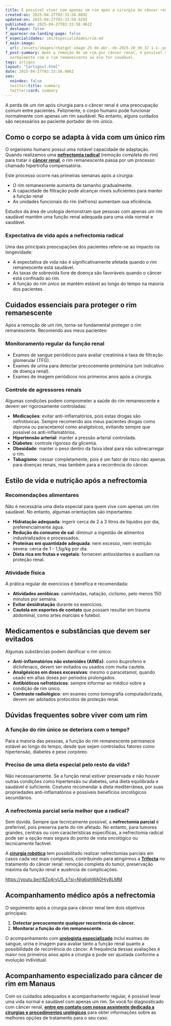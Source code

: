 ```yaml
---
title: É possível viver com apenas um rim após a cirurgia do câncer renal? saiba mais
created-on: 2025-04-27T03:33:58.889Z
updated-on: 2025-04-27T03:33:58.929Z
published-on: 2025-04-27T03:33:58.962Z
f_destaque: false
f_aparecer-na-landing-page: false
f_especialidades: cms/especialidades/rim.md
f_main-image:
  url: /assets/images/chatgpt-image-25-de-abr.-de-2025-20_36_37-1-1-.png
f_post-summary: Após a remoção de um rim por câncer renal, é possível viver
  normalmente com o rim remanescente se ele for saudável.
tags: artigos
layout: "[artigos].html"
date: 2025-04-27T03:33:58.986Z
seo:
  noindex: false
  twitter:title: summary
  twitter:card: summary
---
```

A perda de um rim após cirurgia para o câncer renal é uma preocupação comum entre pacientes. Felizmente, o corpo humano pode funcionar normalmente com apenas um rim saudável. No entanto, alguns cuidados são necessários ao paciente portador de rim único.

## **Como o corpo se adapta à vida com um único rim**

O organismo humano possui uma notável capacidade de adaptação. Quando realizamos uma [](https://uroconsult.com.br/artigos/nefrectomia-parcial-ou-total-qual-a-melhor-op%C3%A7%C3%A3o-para-o-seu-caso/) **[nefrectomia radical](https://uroconsult.com.br/artigos/nefrectomia-parcial-ou-total-qual-a-melhor-opção-para-o-seu-caso/)** (remoção completa do rim) para tratar o **[câncer renal](https://uroconsult.com.br/artigos/c%C3%A2ncer-de-rim-da-crescente-incid%C3%AAncia-%C3%A0-nefrectomia-parcial/)**, o rim remanescente passa por um processo chamado hipertrofia compensatória.

Este processo ocorre nas primeiras semanas após a cirurgia:

* O rim remanescente aumenta de tamanho gradualmente.
* A capacidade de filtração pode alcançar níveis suficientes para manter a função renal
* As unidades funcionais do rim (néfrons) aumentam sua eficiência.

Estudos da área de urologia demonstram que pessoas com apenas um rim saudável mantêm uma função renal adequada para uma vida normal e saudável.

### **Expectativa de vida após a nefrectomia radical**

Uma das principais preocupações dos pacientes refere-se ao impacto na longevidade:

* A expectativa de vida não é significativamente afetada quando o rim remanescente está saudável.
* As taxas de sobrevida livre de doença são favoráveis quando o câncer está confinado ao rim.
* A função do rim único se mantém estável ao longo do tempo na maioria dos pacientes.

## **Cuidados essenciais para proteger o rim remanescente**

Após a remoção de um rim, torna-se fundamental proteger o rim remanescente. Recomendo aos meus pacientes:

### **Monitoramento regular da função renal**

* Exames de sangue periódicos para avaliar creatinina e taxa de filtração glomerular (TFG).
* Exames de urina para detectar precocemente proteinúria (um indicativo de doença renal).
* Exames de imagem periódicos nos primeiros anos após a cirurgia.

### **Controle de agressores renais**

Algumas condições podem comprometer a saúde do rim remanescente e devem ser rigorosamente controladas:

* **Medicações**: evitar anti-inflamatórios, pois estas drogas são nefrotóxicas. Sempre recomendo aos meus pacientes drogas como dipirona ou paracetamol como analgésicos, evitando sempre que possível os anti-inflamatórios.
* **Hipertensão arterial**: manter a pressão arterial controlada.
* **Diabetes**: controle rigoroso da glicemia.
* **Obesidade**: manter o peso dentro da faixa ideal para não sobrecarregar o rim.
* **Tabagismo**: cessar completamente, pois é um fator de risco não apenas para doenças renais, mas também para a recorrência do câncer.

## **Estilo de vida e nutrição após a nefrectomia**

### **Recomendações alimentares**

Não é necessária uma dieta especial para quem vive com apenas um rim saudável. No entanto, algumas orientações são importantes:

* **Hidratação adequada**: ingerir cerca de 2 a 3 litros de líquidos por dia, preferencialmente água.
* **Redução do consumo de sal**: diminuir a ingestão de alimentos industrializados e processados.
* **Proteínas em quantidade adequada**: nem excesso, nem restrição severa: cerca de 1 - 1,5g/kg por dia.
* **Dieta rica em frutas e vegetais**: fornecem antioxidantes e auxiliam na proteção renal.

### **Atividade física**

A prática regular de exercícios é benéfica e recomendada:

* **Atividades aeróbicas**: caminhadas, natação, ciclismo, pelo menos 150 minutos por semana.
* **Evitar desidratação** durante os exercícios.
* **Cautela em esportes de contato** que possam resultar em trauma abdominal, como artes marciais e futebol.

## **Medicamentos e substâncias que devem ser evitados**

Algumas substâncias podem danificar o rim único:

* **Anti-inflamatórios não esteroides (AINEs)**: como ibuprofeno e diclofenaco, devem ser evitados ou usados com muita cautela.
* **Analgésicos em doses excessivas**: mesmo o paracetamol, quando usado em altas doses por períodos prolongados.
* **Antibióticos nefrotóxicos**: sempre informar ao médico sobre a condição de rim único.
* **Contraste radiológico**: em exames como tomografia computadorizada, devem ser adotados protocolos de proteção renal.

## **Dúvidas frequentes sobre viver com um rim**

### **A função do rim único se deteriora com o tempo?**

Para a maioria das pessoas, a função do rim remanescente permanece estável ao longo do tempo, desde que sejam controlados fatores como hipertensão, diabetes e peso corpóreo.

### **Preciso de uma dieta especial pelo resto da vida?**

Não necessariamente. Se a função renal estiver preservada e não houver outras condições como hipertensão ou diabetes, uma dieta equilibrada e saudável é suficiente. Costumo recomendar a dieta mediterrânea, por suas propriedades anti-inflamatórios e possíveis benefícios oncológicos secundários.

### **A nefrectomia parcial seria melhor que a radical?**

Sem dúvida. Sempre que tecnicamente possível, a **nefrectomia parcial** é preferível, pois preserva parte do rim afetado. No entanto, para tumores grandes, centrais ou com características específicas, a nefrectomia radical pode ser a opção mais segura do ponto de vista oncológico ou tecnicamente factível.

A **[cirurgia robótica](https://uroconsult.com.br/artigos/cirurgia-rob%C3%B3tica-para-c%C3%A2ncer-de-rim-como-pacientes-de-manaus-podem-realizar-o-procedimento-em-s%C3%A3o-paulo/)** tem possibilitado realizar nefrectomias parciais em casos cada vez mais complexos, contribuindo para atingirmos a **[Trifecta](https://uroconsult.com.br/artigos/trifecta-para-c%C3%A2ncer-de-rim-como-a-cirurgia-rob%C3%B3tica-pode-auxiliar-para-atingirmos-estes-objetivos/)** no tratamento do câncer renal: remoção completa do tumor, preservação máxima da função renal e ausência de complicações.

<https://youtu.be/r8Zo4rvU5_k?si=NIg6qhWA0Hiy8LMM>

## **Acompanhamento médico após a nefrectomia**

O seguimento após a cirurgia para câncer renal tem dois objetivos principais:

1. **Detectar precocemente qualquer recorrência do câncer.**
2. **Monitorar a função do rim remanescente.**

O acompanhamento com **[urologista especializado](https://uroconsult.com.br/artigos/urologista-em-manaus/)** inclui exames de sangue, urina e imagem para avaliar tanto a função renal quanto a possibilidade de recorrência do câncer. A frequência dessas avaliações é maior nos primeiros anos após a cirurgia e pode ser ajustada conforme a evolução individual.

## Acompanhamento especializado para câncer de rim em Manaus

Com os cuidados adequados e acompanhamento regular, é possível levar uma vida normal e saudável com apenas um rim. Se você foi diagnosticado com câncer renal, **[entre em contato com nossa assistente dedicada a cirurgias e procedimentos urológicos](https://api.whatsapp.com/send?phone=5592982252490)** para obter informações sobre as melhores opções de tratamento para o seu caso.
